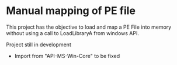 # Manual mapping of PE file

This project has the objective to load and map a PE File into memory without using a call to LoadLibraryA from windows API.

Project still in development

- Import from "API-MS-Win-Core" to be fixed
